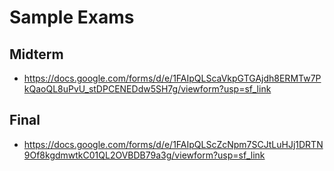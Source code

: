Sample Exams
============

## Midterm

* <https://docs.google.com/forms/d/e/1FAIpQLScaVkpGTGAjdh8ERMTw7PkQaoQL8uPvU_stDPCENEDdw5SH7g/viewform?usp=sf_link>

## Final

* <https://docs.google.com/forms/d/e/1FAIpQLScZcNpm7SCJtLuHJj1DRTN9Of8kgdmwtkC01QL2OVBDB79a3g/viewform?usp=sf_link>

